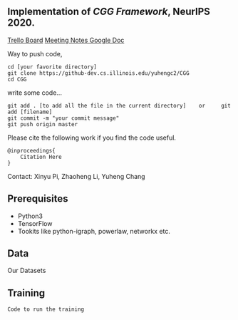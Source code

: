 ## Implementation of *CGG Framework*, NeurIPS 2020.

[Trello Board](https://trello.com/b/qj62nKFd/cs512-controllable-graph-generation)
[Meeting Notes Google Doc](https://docs.google.com/document/d/1ODvLkGGKIBYfkVdCGaUNvhUUtzc_zeIijEvBC9iHB_4/edit)

Way to push code,

```
cd [your favorite directory]
git clone https://github-dev.cs.illinois.edu/yuhengc2/CGG
cd CGG
```
write some code...
```
git add . [to add all the file in the current directory]    or     git add [filename]
git commit -m "your commit message"
git push origin master
```

Please cite the following work if you find the code useful.

```
@inproceedings{
	Citation Here
}
```
Contact: Xinyu Pi, Zhaoheng Li, Yuheng Chang


## Prerequisites
- Python3
- TensorFlow
- Tookits like python-igraph, powerlaw, networkx etc.

## Data
Our Datasets

## Training 
```
Code to run the training
```